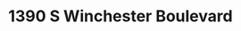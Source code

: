 ---
title: 1390 S Winchester Boulevard
address: 1390 Winchester Blvd, San Jose, CA 95128
developer: Charities Housing
municipality: San Jose
units: 103
phase: Approved
permits:
    MP23-004:
        status: Approved
        initial_date: 2023-09-22
        final_date: 2024-06-11
        apn: [27925014, 27925013, 27925012]
        address: 1390 Winchester Blvd, San Jose, CA 95128
        description: SB 35 Ministerial Permit (MP23-004) to allow the demolition of three commercial buildings totaling approximately 15,630 square feet and associated surface parking lots and paved surfaces, and construction of a 5-story 100 percent affordable housing project consisting of 101 rental units, including 2 manager units, the removal of 10 trees, including 9 ordinance-size trees, and a request for 7 State Density Bonus waivers and a concession (from various development standards) on a 1.11-gross-acre site.
        names: Consuelo Hernandez w/ County of Santa Clara; Jovanny Escareno w/ Charities Housing;
geometry: ['37.29860458934895', '-121.94948609817665']
published: True
---